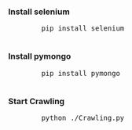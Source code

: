 <h3>Install selenium</h3>
    <pre>
        pip install selenium
    </pre>
<h3>Install pymongo</h3>
    <pre>
        pip install pymongo
    </pre>
<h3>Start Crawling</h3>
    <pre>
        python ./Crawling.py
    </pre>
